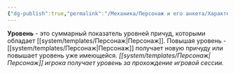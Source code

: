 ```yaml
---
{"dg-publish":true,"permalink":"/Механика/Персонаж и его анкета/Характеристики/Подробнее/Уровень/","noteIcon":"","created":"2025-07-30T10:44:47.989+03:00","updated":"2025-07-29T23:53:10.251+03:00"}
---
```


**Уровень** - это суммарный показатель уровней причуд, которыми обладает [[system/templates/Персонаж\|Персонаж]]. Повышая уровень - [[system/templates/Персонаж\|Персонаж]] получает новую причуду или повышает уровень уже имеющейся. 
*[[system/templates/Персонаж\|Персонаж]] игрока получает уровень за прохождение игровой сессии.* 